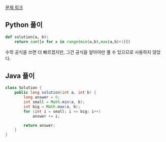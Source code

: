 [문제 링크](https://programmers.co.kr/learn/courses/30/lessons/12912)


## Python 풀이
```python
def solution(a, b):
    return sum([x for x in range(min(a,b),max(a,b)+1)])
```
수학 공식을 쓰면 더 빠르겠지만, 그건 공식을 알아야만 풀 수 있으므로 사용하지 않았다.

## Java 풀이
```java
class Solution {
    public long solution(int a, int b) {
        long answer = 0;
        int small = Math.min(a, b);
        int big = Math.max(a, b);
        for (int i = small; i <= big; i++)
            answer += i;

        return answer;
    }
}
```
